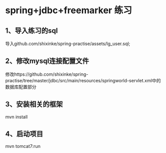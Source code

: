 # spring+jdbc+freemarker 练习

## 1、导入练习的sql

导入github.com/shixinke/spring-practise/assets/lg_user.sql;

## 2、修改mysql连接配置文件

修改https://github.com/shixinke/spring-practise/tree/master/jdbc/src/main/resources/springworld-servlet.xml中的数据库配置部分

## 3、安装相关的框架

mvn install

## 4、启动项目

mvn tomcat7:run
